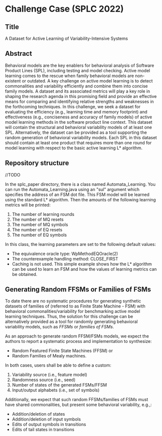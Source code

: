 # Challenge Case (SPLC 2022)

## Title
A Dataset for Active Learning of  Variability-Intensive Systems

## Abstract
Behavioral models are the key enablers for behavioral analysis of Software Product Lines (SPL), including testing and model checking. Active model learning comes to the rescue when family behavioral models are non-existent or outdated. A key challenge on active model learning is to detect commonalities and variability efficiently and combine them into concise family models. A dataset and its associated metrics will play a key role in shaping the research agenda in this promising field and provide an effective means for comparing and identifying relative strengths and weaknesses in the forthcoming techniques. In this challenge, we seek a dataset for evaluating the efficiency (e.g., learning time and memory footprint) and effectiveness (e.g., conciseness and accuracy of family models) of active model learning methods in the software product line context. This dataset will contain the structural and behavioral variability models of at least one SPL. Alternatively, the dataset can be provided as a tool supporting the random generation of behavioral variability models. Each SPL in this dataset should contain at least one product that requires more than one round for model learning with respect to the basic active learning L* algorithm.

## Repository structure

//TODO

In the splc_paper directory, there is a class named Automata_Learning. You can run the Automata_Learning.java using an "sul" argument which specifies the address of an FSM dot file. This FSM model will be learned using the standard L* algorithm. Then the amounts of the following learning metrics will be printed:

1) The number of learning rounds
2) The number of MQ resets
3) The number of MQ symbols
4) The number of EQ resets
5) The number of EQ symbols

In this class, the learning parameters are set to the following default values:
- The equivalence oracle type: WpMethodEQOracle(2)
- The counterexample handling method: CLOSE_FIRST
- Caching is not used.
This simple example shows how the L* algorithm can be used to learn an FSM and how the values of learning metrics can be obtained.

## Generating Random FFSMs or Families of FSMs

To date there are no systematic procedures for generating synthetic datasets of families of (referred to as Finite State Machine - FSM) with behavioral commonalities/variability for benchmarking active model learning techniques. Thus, the solution for this challenge can be alternatively provided as a tool for randomly generating behavioral variability models, such as _FFSMs_ or _families of FSMs_.

As an approach to generate random FFSM/FSMs models, we expect the authors to report a systematic process and implementation to synthesize:

- Random Featured Finite State Machines (FFSM) or 
- Random Families of Mealy machines.

In both cases, users shall be able to define a custom:

1. Variability source (i.e., feature model)
2. Randomness source (i.e., seed)
3. Number of states of the generated FSMs/FFSM
4. Input/output alphabets (i.e., set of symbols)

Additionally, we expect that such random FFSMs/families of FSMs must have shared commonalities, but present some behavioral variability, e.g.,:

- Addition/deletion of states
- Addition/deletion of input symbols
- Edits of output symbols in transitions
- Edits of tail states in transitions
